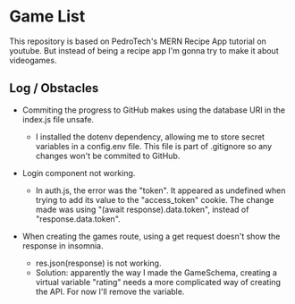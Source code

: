 # Game List

This repository is based on PedroTech's MERN Recipe App tutorial on youtube. But instead of being a recipe app I'm gonna try to make it about videogames.

## Log / Obstacles

- Commiting the progress to GitHub makes using the database URI in the index.js file unsafe.

  - I installed the dotenv dependency, allowing me to store secret variables in a config.env file. This file is part of .gitignore so any changes won't be commited to GitHub.

- Login component not working.

  - In auth.js, the error was the "token". It appeared as undefined when trying to add its value to the "access_token" cookie. The change made was using "(await response).data.token", instead of "response.data.token".

- When creating the games route, using a get request doesn't show the response in insomnia.
  - res.json(response) is not working.
  - Solution: apparently the way I made the GameSchema, creating a virtual variable "rating" needs a more complicated way of creating the API. For now I'll remove the variable.
